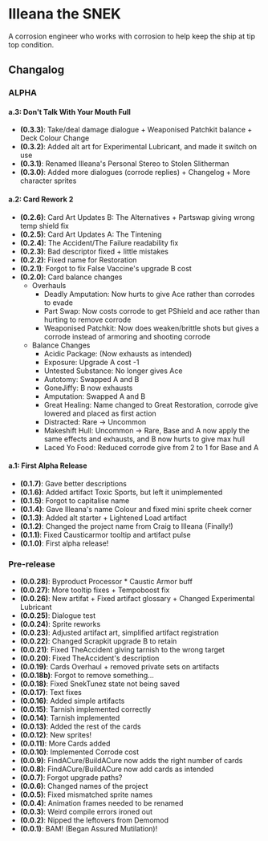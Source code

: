 # Illeana the SNEK

A corrosion engineer who works with corrosion to help keep the ship at tip top condition.

## Changalog

### ALPHA

#### a.3: Don't Talk With Your Mouth Full

* **(0.3.3)**: Take/deal damage dialogue + Weaponised Patchkit balance + Deck Colour Change
* **(0.3.2)**: Added alt art for Experimental Lubricant, and made it switch on use
* **(0.3.1)**: Renamed Illeana's Personal Stereo to Stolen Slitherman
* **(0.3.0)**: Added more dialogues (corrode replies) + Changelog + More character sprites

#### a.2: Card Rework 2

* **(0.2.6)**: Card Art Updates B: The Alternatives + Partswap giving wrong temp shield fix
* **(0.2.5)**: Card Art Updates A: The Tintening
* **(0.2.4)**: The Accident/The Failure readability fix
* **(0.2.3)**: Bad descriptor fixed + little mistakes
* **(0.2.2)**: Fixed name for Restoration
* **(0.2.1)**: Forgot to fix False Vaccine's upgrade B cost
* **(0.2.0)**: Card balance changes
  * Overhauls
    * Deadly Amputation: Now hurts to give Ace rather than corrodes to evade
    * Part Swap: Now costs corrode to get PShield and ace rather than hurting to remove corrode
    * Weaponised Patchkit: Now does weaken/brittle shots but gives a corrode instead of armoring and shooting corrode
  * Balance Changes
    * Acidic Package: (Now exhausts as intended)
    * Exposure: Upgrade A cost -1
    * Untested Substance: No longer gives Ace
    * Autotomy: Swapped A and B
    * GoneJiffy: B now exhausts
    * Amputation: Swapped A and B
    * Great Healing: Name changed to Great Restoration, corrode give lowered and placed as first action
    * Distracted: Rare -> Uncommon
    * Makeshift Hull: Uncommon -> Rare, Base and A now apply the same effects and exhausts, and B now hurts to give max hull
    * Laced Yo Food: Reduced corrode give from 2 to 1 for Base and A

#### a.1: First Alpha Release

* **(0.1.7)**: Gave better descriptions
* **(0.1.6)**: Added artifact Toxic Sports, but left it unimplemented
* **(0.1.5)**: Forgot to capitalise name
* **(0.1.4)**: Gave Illeana's name Colour and fixed mini sprite cheek corner
* **(0.1.3)**: Added alt starter + Lightened Load artifact
* **(0.1.2)**: Changed the project name from Craig to Illeana (Finally!)
* **(0.1.1)**: Fixed Causticarmor tooltip and artifact pulse
* **(0.1.0)**: First alpha release!

### Pre-release

* **(0.0.28)**: Byproduct Processor * Caustic Armor buff
* **(0.0.27)**: More tooltip fixes + Tempoboost fix
* **(0.0.26)**: New artifat + Fixed artifact glossary + Changed Experimental Lubricant
* **(0.0.25)**: Dialogue test
* **(0.0.24)**: Sprite reworks
* **(0.0.23)**: Adjusted artifact art, simplified artifact registration
* **(0.0.22)**: Changed Scrapkit upgrade B to retain
* **(0.0.21)**: Fixed TheAccident giving tarnish to the wrong target
* **(0.0.20)**: Fixed TheAccident's description
* **(0.0.19)**: Cards Overhaul + removed private sets on artifacts
* **(0.0.18b)**: Forgot to remove something...
* **(0.0.18)**: Fixed SnekTunez state not being saved
* **(0.0.17)**: Text fixes
* **(0.0.16)**: Added simple artifacts
* **(0.0.15)**: Tarnish implemented correctly
* **(0.0.14)**: Tarnish implemented
* **(0.0.13)**: Added the rest of the cards
* **(0.0.12)**: New sprites!
* **(0.0.11)**: More Cards added
* **(0.0.10)**: Implemented Corrode cost
* **(0.0.9)**: FindACure/BuildACure now adds the right number of cards
* **(0.0.8)**: FindACure/BuildACure now add cards as intended
* **(0.0.7)**: Forgot upgrade paths?
* **(0.0.6)**: Changed names of the project
* **(0.0.5)**: Fixed mismatched sprite names
* **(0.0.4)**: Animation frames needed to be renamed
* **(0.0.3)**: Weird compile errors ironed out
* **(0.0.2)**: Nipped the leftovers from Demomod
* **(0.0.1)**: BAM! (Began Assured Mutilation)!
